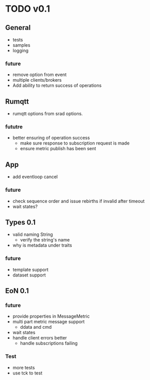 # TODO v0.1

## General
- tests
- samples
- logging

### future 
- remove option from event
- multiple clients/brokers
- Add ability to return success of operations

## Rumqtt
  - rumqtt options from srad options.

### fututre
  - better ensuring of operation success
    - make sure response to subscription request is made 
    - ensure metric publish has been sent

## App
- add eventloop cancel

### future 
 - check sequence order and issue rebirths if invalid after timeout 
 - wait states?

## Types 0.1
- valid naming String
  - verify the string's name
- why is metadata under traits

### future 
  - template support
  - dataset support

## EoN 0.1

### future

- provide properties in MessageMetric
- multi part metric message support
  - ddata and cmd
- wait states
- handle client errors better
  - handle subscriptions failing

### Test
- more tests 
- use tck to test

